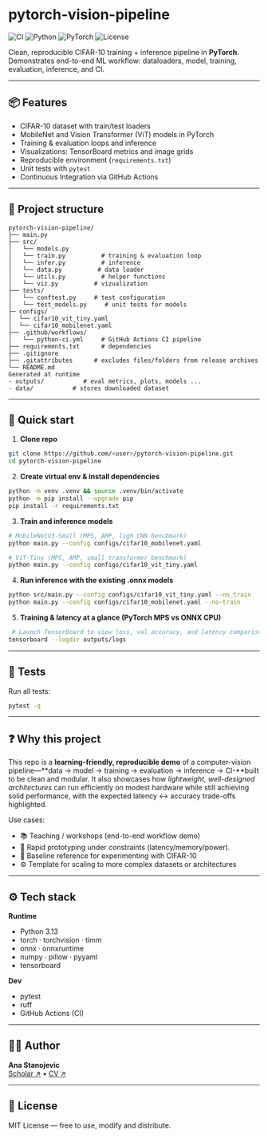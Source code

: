 # pytorch-vision-pipeline  

![CI](https://github.com/ana-stanojevic/pytorch-vision-pipeline/actions/workflows/python-ci.yml/badge.svg?branch=main)
![Python](https://img.shields.io/badge/python-3.13-blue.svg)
![PyTorch](https://img.shields.io/badge/PyTorch-2.x-red)
![License](https://img.shields.io/badge/license-MIT-green.svg)

Clean, reproducible CIFAR-10 training + inference pipeline in **PyTorch**.  
Demonstrates end-to-end ML workflow: dataloaders, model, training, evaluation, inference, and CI.  

---

## 📦 Features  
- CIFAR-10 dataset with train/test loaders  
- MobileNet and Vision Transformer (ViT) models in PyTorch  
- Training & evaluation loops and inference
- Visualizations: TensorBoard metrics and image grids
- Reproducible environment (`requirements.txt`)  
- Unit tests with `pytest`  
- Continuous Integration via GitHub Actions  

---

## 📂 Project structure  
```
pytorch-vision-pipeline/
├── main.py
├── src/
│   └── models.py                  
│   └── train.py          # training & evaluation loop
│   └── infer.py          # inference 
│   └── data.py          # data loader
│   └── utils.py          # helper functions
│   └── viz.py          # vizualization 
├── tests/
│   └── conftest.py     # test configuration
│   └── test_models.py     # unit tests for models
├─ configs/
│  └── cifar10_vit_tiny.yaml
│  └── cifar10_mobilenet.yaml
├── .github/workflows/
│   └── python-ci.yml     # GitHub Actions CI pipeline
├── requirements.txt      # dependencies
├── .gitignore  
├── .gitattributes      # excludes files/folders from release archives
└── README.md
Generated at runtime
- outputs/           # eval metrics, plots, models ...
- data/           # stores downloaded dataset
```
---

## 🚀 Quick start  

1. **Clone repo**  
```bash
git clone https://github.com/<user>/pytorch-vision-pipeline.git  
cd pytorch-vision-pipeline  
```

2. **Create virtual env & install dependencies**  
```bash
python -m venv .venv && source .venv/bin/activate
python -m pip install --upgrade pip
pip install -r requirements.txt 
```

3. **Train and inference models**  
```bash
# MobileNetV3-Small (MPS, AMP, ligh CNN benchmark)
python main.py --config configs/cifar10_mobilenet.yaml

# ViT-Tiny (MPS, AMP, small transformer benchmark)
python main.py --config configs/cifar10_vit_tiny.yaml
```

4. **Run inference with the existing .onnx models**  
```bash
python src/main.py --config configs/cifar10_vit_tiny.yaml --no_train 
python main.py --config configs/cifar10_mobilenet.yaml --no-train
```

5. **Training & latency at a glance (PyTorch MPS vs ONNX CPU)**
```bash
 # Launch TensorBoard to view loss, val accuracy, and latency comparisons:
tensorboard --logdir outputs/logs
```

---

## 🧪 Tests  

Run all tests:  
```bash
pytest -q
```  

---

## ❓ Why this project  
This repo is a **learning-friendly, reproducible demo** of a computer-vision pipeline—**data → model → training → evaluation → inference → CI-**built to be clean and modular. It also showcases how *lightweight, well-designed architectures* can run efficiently on modest hardware while still achieving solid performance, with the expected latency ↔ accuracy trade-offs highlighted.

Use cases:  
- 📚 Teaching / workshops (end-to-end workflow demo) 
- 🚀 Rapid prototyping under constraints (latency/memory/power).  
- 🧪 Baseline reference for experimenting with CIFAR-10  
- ⚙️ Template for scaling to more complex datasets or architectures  

---


## ⚙️ Tech stack  
**Runtime**
- Python 3.13
- torch · torchvision · timm
- onnx · onnxruntime
- numpy · pillow · pyyaml
- tensorboard

**Dev**
- pytest
- ruff
- GitHub Actions (CI)

---

## 👩‍💻 Author

**Ana Stanojevic**  
[Scholar ↗](https://bit.ly/ana-stanojevic) • [CV ↗](https://bit.ly/ana-stanojevic-cv) 

---

## 📜 License  
MIT License — free to use, modify and distribute.  
